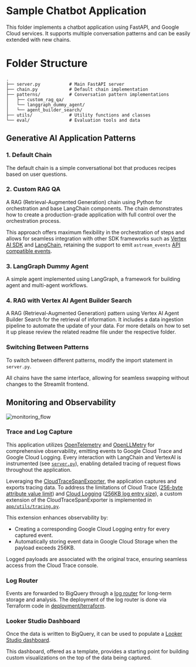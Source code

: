 # Sample Chatbot Application

This folder implements a chatbot application using FastAPI, and Google Cloud services. It supports multiple conversation patterns and can be easily extended with new chains.

# Folder Structure

```plaintext
.
├── server.py           # Main FastAPI server
├── chain.py            # Default chain implementation
├── patterns/           # Conversation pattern implementations
│   ├── custom_rag_qa/
│   └── langgraph_dummy_agent/
│   └── agent_builder_search/
├── utils/              # Utility functions and classes
└── eval/               # Evaluation tools and data
```

## Generative AI Application Patterns

### 1. Default Chain

The default chain is a simple conversational bot that produces recipes based on user questions.

### 2. Custom RAG QA

A RAG (Retrieval-Augmented Generation) chain using Python for orchestration and base LangChain components. The chain demonstrates how to create a production-grade application with full control over the orchestration process.

This approach offers maximum flexibility in the orchestration of steps and allows for seamless integration with other SDK frameworks such as [Vertex AI SDK](https://cloud.google.com/vertex-ai/docs/python-sdk/use-vertex-ai-python-sdk) and [LangChain](https://python.langchain.com/), retaining the support to emit `astream_events` [API compatible events](https://python.langchain.com/docs/how_to/streaming/#using-stream-events).

### 3. LangGraph Dummy Agent

A simple agent implemented using LangGraph, a framework for building agent and multi-agent workflows.

### 4. RAG with Vertex AI Agent Builder Search

A RAG (Retrieval-Augmented Generation) pattern using Vertex AI Agent Builder Search for the retrieval of information. It includes a data ingestion pipeline to automate the update of your data. For more details on how to set it up please review the related readme file under the respective folder.

### Switching Between Patterns

To switch between different patterns, modify the import statement in `server.py`.

All chains have the same interface, allowing for seamless swapping without changes to the Streamlit frontend.

## Monitoring and Observability

![monitoring_flow](https://storage.googleapis.com/github-repo/generative-ai/sample-apps/e2e-gen-ai-app-starter-pack/monitoring_flow.png)

### Trace and Log Capture

This application utilizes [OpenTelemetry](https://opentelemetry.io/) and [OpenLLMetry](https://github.com/traceloop/openllmetry) for comprehensive observability, emitting events to Google Cloud Trace and Google Cloud Logging. Every interaction with LangChain and VertexAI is instrumented (see [`server.py`](server.py)), enabling detailed tracing of request flows throughout the application.

Leveraging the [CloudTraceSpanExporter](https://cloud.google.com/python/docs/reference/spanner/latest/opentelemetry-tracing), the application captures and exports tracing data. To address the limitations of Cloud Trace ([256-byte attribute value limit](https://cloud.google.com/trace/docs/quotas#limits_on_spans)) and [Cloud Logging](https://cloud.google.com/logging/quotas) ([256KB log entry size](https://cloud.google.com/logging/quotas)), a custom extension of the CloudTraceSpanExporter is implemented in [`app/utils/tracing.py`](app/utils/tracing.py).

This extension enhances observability by:

- Creating a corresponding Google Cloud Logging entry for every captured event.
- Automatically storing event data in Google Cloud Storage when the payload exceeds 256KB.

Logged payloads are associated with the original trace, ensuring seamless access from the Cloud Trace console.

### Log Router

Events are forwarded to BigQuery through a [log router](https://cloud.google.com/logging/docs/routing/overview) for long-term storage and analysis. The deployment of the log router is done via Terraform code in [deployment/terraform](../deployment/terraform).

### Looker Studio Dashboard

Once the data is written to BigQuery, it can be used to populate a [Looker Studio dashboard](https://lookerstudio.google.com/c/reporting/fa742264-4b4b-4c56-81e6-a667dd0f853f/page/tEnnC).

This dashboard, offered as a template, provides a starting point for building custom visualizations on the top of the data being captured.
